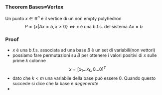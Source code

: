 ### Theorem Bases=Vertex
Un punto $x\in\mathbb R^n$ è il vertice di un non empty polyhedron
$$P=\{x|Ax=b,x\geq0\} \iff x \text{ è una b.f.s. del sistema } Ax=b$$
### Proof
- $x$ è una b.f.s. associata ad una base $B$
	è un set di variabili(non vettori)
- possiamo fare permutazioni su $B$ per ottenere i valori positivi di $x$ sulle prime $k$ colonne 
$$
x=[x_1\dots x_k,0\dots 0]^T
$$
- dato che $k<m$  una variabile della base può essere 0. Quando questo succede si dice che la base è *degenerate* 
- 